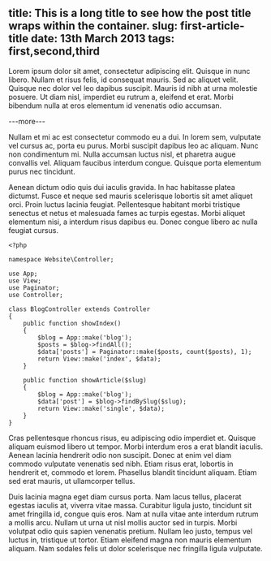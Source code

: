 title:  This is a long title to see how the post title wraps within the container.
slug:   first-article-title
date:   13th March 2013
tags:   first,second,third
---------------------------
Lorem ipsum dolor sit amet, consectetur adipiscing elit. Quisque in nunc libero. Nullam et risus felis, id consequat mauris. Sed ac aliquet velit. Quisque nec dolor vel leo dapibus suscipit. Mauris id nibh at urna molestie posuere. Ut diam nisl, imperdiet eu rutrum a, eleifend et erat. Morbi bibendum nulla at eros elementum id venenatis odio accumsan.

---more---

Nullam et mi ac est consectetur commodo eu a dui. In lorem sem, vulputate vel cursus ac, porta eu purus. Morbi suscipit dapibus leo ac aliquam. Nunc non condimentum mi. Nulla accumsan luctus nisl, et pharetra augue convallis vel. Aliquam faucibus interdum congue. Quisque porta elementum purus nec tincidunt.

Aenean dictum odio quis dui iaculis gravida. In hac habitasse platea dictumst. Fusce et neque sed mauris scelerisque lobortis sit amet aliquet orci. Proin luctus lacinia feugiat. Pellentesque habitant morbi tristique senectus et netus et malesuada fames ac turpis egestas. Morbi aliquet elementum nisi, a interdum risus dapibus eu. Donec congue libero ac nulla feugiat cursus.

    <?php

    namespace Website\Controller;

    use App;
    use View;
    use Paginator;
    use Controller;

    class BlogController extends Controller
    {
        public function showIndex()
        {
            $blog = App::make('blog');
            $posts = $blog->findAll();
            $data['posts'] = Paginator::make($posts, count($posts), 1);
            return View::make('index', $data);
        }

        public function showArticle($slug)
        {
            $blog = App::make('blog');
            $data['post'] = $blog->findBySlug($slug);
            return View::make('single', $data);
        }
    }

Cras pellentesque rhoncus risus, eu adipiscing odio imperdiet et. Quisque aliquam euismod libero ut tempor. Morbi interdum eros a erat blandit iaculis. Aenean lacinia hendrerit odio non suscipit. Donec at enim vel diam commodo vulputate venenatis sed nibh. Etiam risus erat, lobortis in hendrerit et, commodo et lorem. Phasellus blandit tincidunt aliquam. Etiam sed erat mauris, ut ullamcorper tellus.

Duis lacinia magna eget diam cursus porta. Nam lacus tellus, placerat egestas iaculis at, viverra vitae massa. Curabitur ligula justo, tincidunt sit amet fringilla id, congue quis eros. Nam at nulla vitae ante interdum rutrum a mollis arcu. Nullam ut urna ut nisl mollis auctor sed in turpis. Morbi volutpat odio quis sapien venenatis pretium. Nullam leo justo, tempus vel luctus in, tristique ut tortor. Etiam eleifend magna non mauris elementum aliquam. Nam sodales felis ut dolor scelerisque nec fringilla ligula vulputate.
